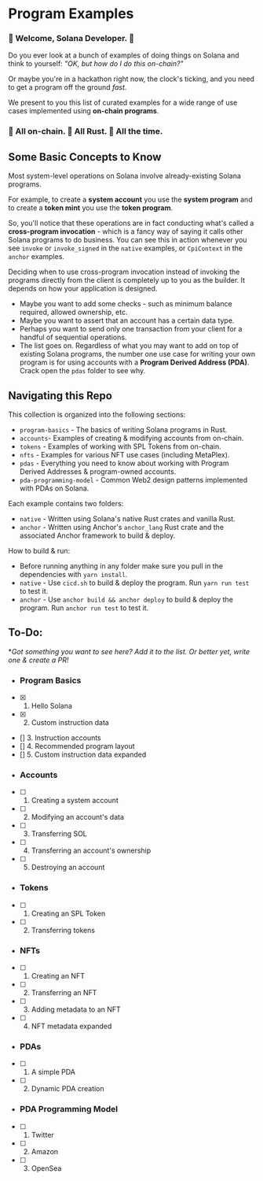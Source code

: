 # Program Examples

### :space_invader: Welcome, Solana Developer. :space_invader:   
   
Do you ever look at a bunch of examples of doing things on Solana and think to yourself: *"OK, but how do I do this on-chain?"*   
   
Or maybe you're in a hackathon right now, the clock's ticking, and you need to get a program off the ground *fast*.   
   
We present to you this list of curated examples for a wide range of use cases implemented using **on-chain programs**.   
   
### :link: All on-chain. :crab: All Rust. :muscle: All the time. 

## Some Basic Concepts to Know
Most system-level operations on Solana involve already-existing Solana programs.   
   
For example, to create a **system account** you use the **system program** and to create a **token mint** you use the **token program**.   
   
So, you'll notice that these operations are in fact conducting what's called a **cross-program invocation** - which is a fancy way of saying it calls other Solana programs to do business. You can see this in action whenever you see `invoke` or `invoke_signed` in the `native` examples, or `CpiContext` in the `anchor` examples.   
   
Deciding when to use cross-program invocation instead of invoking the programs directly from the client is completely up to you as the builder. It depends on how your application is designed.
- Maybe you want to add some checks - such as minimum balance required, allowed ownership, etc.
- Maybe you want to assert that an account has a certain data type.
- Perhaps you want to send only one transaction from your client for a handful of sequential operations.
- The list goes on.
Regardless of what you may want to add on top of existing Solana programs, the number one use case for writing your own program is for using accounts with a **Program Derived Address (PDA)**. Crack open the `pdas` folder to see why.

## Navigating this Repo

This collection is organized into the following sections:
- `program-basics` - The basics of writing Solana programs in Rust.
- `accounts`- Examples of creating & modifying accounts from on-chain.
- `tokens` - Examples of working with SPL Tokens from on-chain.
- `nfts` - Examples for various NFT use cases (including MetaPlex).
- `pdas` - Everything you need to know about working with Program Derived Addresses & program-owned accounts.
- `pda-programming-model` - Common Web2 design patterns implemented with PDAs on Solana.

Each example contains two folders:
- `native` - Written using Solana's native Rust crates and vanilla Rust.
- `anchor` - Written using Anchor's `anchor_lang` Rust crate and the associated Anchor framework to build & deploy.

How to build & run:
- Before running anything in any folder make sure you pull in the dependencies with `yarn install`.
- `native` - Use `cicd.sh` to build & deploy the program. Run `yarn run test` to test it.
- `anchor` - Use `anchor build && anchor deploy` to build & deploy the program. Run `anchor run test` to test it.

## To-Do:
**Got something you want to see here? Add it to the list. Or better yet, write one & create a PR!*
- ### Program Basics
- [x] 1. Hello Solana
- [x] 2. Custom instruction data
- [] 3. Instruction accounts
- [] 4. Recommended program layout
- [] 5. Custom instruction data expanded
- ### Accounts
- [ ] 1. Creating a system account
- [ ] 2. Modifying an account's data
- [ ] 3. Transferring SOL
- [ ] 4. Transferring an account's ownership
- [ ] 5. Destroying an account
- ### Tokens
- [ ] 1. Creating an SPL Token
- [ ] 2. Transferring tokens
- ### NFTs
- [ ] 1. Creating an NFT
- [ ] 2. Transferring an NFT
- [ ] 3. Adding metadata to an NFT
- [ ] 4. NFT metadata expanded
- ### PDAs
- [ ] 1. A simple PDA
- [ ] 2. Dynamic PDA creation
- ### PDA Programming Model
- [ ] 1. Twitter
- [ ] 2. Amazon
- [ ] 3. OpenSea

